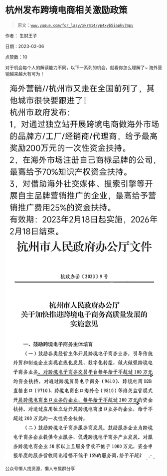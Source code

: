 # 杭州发布跨境电商相关激励政策

> 原文：[`www.yuque.com/for_lazy/xkrm14/yp4xyb5iapkv7mpv`](https://www.yuque.com/for_lazy/xkrm14/yp4xyb5iapkv7mpv)



作者： 生财王子



日期：2023-02-06



点赞数：10



对于机会每个人的解读能力不同，以下一系列的机会，就看你怎么理解了~ 海外营销越来越大有可为！



![](img/c32e52b9539f17e0af1ecfe2217eff2e.png)  <ne-p id="u013481f8" data-lake-id="u013481f8">![](img/0d18e88766338c4c2ec8988938376e5b.png)



公众号懒人找资源，懒人专属群分享

</ne-p>